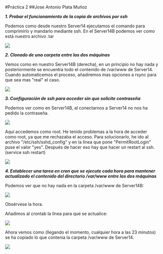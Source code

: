 
#Práctica 2
##Jose Antonio Plata Muñoz

***1. Probar el funcionamiento de la copia de archivos por ssh***

Podemos como desde nuestro Server14 ejecutamos el comando para comprimirlo y mandarlo mediante ssh. En el Server14B podemos ver como está nuestro archivo .tar


 ![](http://i.imgur.com/s37Rqzd.png)


***2. Clonado de una carpeta entre las dos máquinas***

Vemos como en nuestro Server14B (derecha), en un principio no hay nada y posteriormente se encuentra todo el contenido de /var/www de Server14. Cuando automaticemos el proceso, añadiremos mas opciones a rsync para que sea mas "real" el caso.

![](http://i.imgur.com/dqGdRTP.png)

***3. Configuración de ssh para acceder sin que solicite contraseña***

Podemos ver como en Server14B, al conectarnos a Server14 no nos ha pedido la contraseña.

![](http://i.imgur.com/aG8gYok.png)

Aquí accedemos como root. He tenido problemas a la hora de acceder como root, ya que me rechazaba el acceso. Para solucionarlo, he ido al archivo "/etc/ssh/sshd_config" y en la línea que pone "PermitRootLogin" puse el valor "yes". Después de hacer eso hay que hacer un restart al ssh. (service ssh restart)


![](http://i.imgur.com/iyDQBd4.png)


***4. Establecer una tarea en cron que se ejecute cada hora para mantener actualizado el contenido del directorio /var/www entre las dos máquinas***


Podemos ver que no hay nada en la carpeta /var/www de Server14B:

![](http://i.imgur.com/8hg0iZr.png)

Obsérvese la hora.

Añadimos al crontab la línea para que se actualice:

![](http://i.imgur.com/84U1i37.png)

Ahora vemos como (llegando el momento, cualquier hora a las 23 minutos) se ha copiado lo que contenia la carpeta /var/www de Server14.


![](http://i.imgur.com/R6SOsYR.png)



